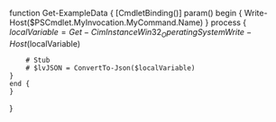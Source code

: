 function Get-ExampleData {
    [CmdletBinding()]
    param()
    begin {
        Write-Host($PSCmdlet.MyInvocation.MyCommand.Name)
    }
    process {
        $localVariable = Get-CimInstance Win32_OperatingSystem 
        Write-Host($localVariable)

        # Stub
        # $lvJSON = ConvertTo-Json($localVariable)
    }
    end {
    }
}

